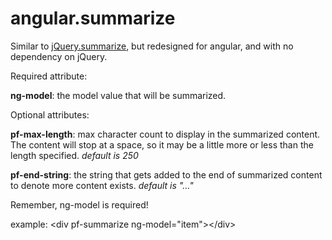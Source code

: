 angular.summarize
=================

Similar to <a href="https://github.com/Pfinl/jQuery.summarize">jQuery.summarize</a>, but redesigned for angular, and with no dependency on jQuery.

Required attribute:

<b>ng-model</b>: the model value that will be summarized.


Optional attributes:

<b>pf-max-length</b>: max character count to display in the summarized content. The content will stop at a space, so it may be a little more or less than the length specified. <i>default is 250</i>

<b>pf-end-string</b>: the string that gets added to the end of summarized content to denote more content exists. <i>default is "..."</i>


Remember, ng-model is required!

example: &lt;div pf-summarize ng-model="item"&gt;&lt;/div&gt;
